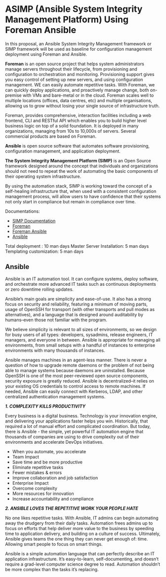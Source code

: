 # ASIMP (Ansible System Integrity Management Platform) Using Foreman Ansible

In this proposal, an Ansible System Integrity Management framework or SIMP framework will be used as baseline for configuration management deployment using Foreman and Ansible.

**Foreman** is an open source project that helps system administrators manage servers throughout their lifecycle, from provisioning and configuration to orchestration and monitoring. Provisioning support gives you easy control of setting up new servers, and using configuration management. WE can easily automate repetitive tasks. With Foreman, we can quickly deploy applications, and proactively manage change, both on-premise with VMs and bare-metal or in the cloud. Foreman scales well to multiple locations (offices, data centres, etc) and multiple organisations, allowing us to grow without losing your single source of infrastructure truth.

Foreman, provides comprehensive, interaction facilities including a web frontend, CLI and RESTful API which enables you to build higher level business logic on top of a solid foundation. It is deployed in many organizations, managing from 10s to 10,000s of servers. Several commercial products are based on Foreman.

**Ansible** is open source software that automates software provisioning, configuration management, and application deployment. 

**The System Integrity Management Platform (SIMP)** is an Open Source framework designed around the concept that individuals and organizations should not need to repeat the work of automating the basic components of their operating system infrastructure.

By using the automation stack, SIMP is working toward the concept of a self-healing infrastructure that, when used with a consistent configuration management process, will allow users to have confidence that their systems not only start in compliance but remain in compliance over time.

Documentations:
- [SIMP Documentation](https://simp.readthedocs.io/en/master/)
- [Foreman](https://www.theforeman.org/)
- [Foreman Ansible](https://www.theforeman.org/plugins/foreman_ansible/2.x/index.html)
- [Ansible](https://docs.ansible.com/ansible/latest/index.html)

Total deployment : 10 man days
Master Server Installation: 5 man days
Templating customization: 5 man days

## Ansible

Ansible is an IT automation tool. It can configure systems, deploy software, and orchestrate more advanced IT tasks such as continuous deployments or zero downtime rolling updates.

Ansible’s main goals are simplicity and ease-of-use. It also has a strong focus on security and reliability, featuring a minimum of moving parts, usage of OpenSSH for transport (with other transports and pull modes as alternatives), and a language that is designed around auditability by humans–even those not familiar with the program.

We believe simplicity is relevant to all sizes of environments, so we design for busy users of all types: developers, sysadmins, release engineers, IT managers, and everyone in between. Ansible is appropriate for managing all environments, from small setups with a handful of instances to enterprise environments with many thousands of instances.

Ansible manages machines in an agent-less manner. There is never a question of how to upgrade remote daemons or the problem of not being able to manage systems because daemons are uninstalled. Because OpenSSH is one of the most peer-reviewed open source components, security exposure is greatly reduced. Ansible is decentralized–it relies on your existing OS credentials to control access to remote machines. If needed, Ansible can easily connect with Kerberos, LDAP, and other centralized authentication management systems.

**_1. COMPLEXITY KILLS PRODUCTIVITY_**

Every business is a digital business. Technology is your innovation engine, and delivering your applications faster helps you win. Historically, that required a lot of manual effort and complicated coordination. But today, there is Ansible - the simple, yet powerful IT automation engine that thousands of companies are using to drive complexity out of their environments and accelerate DevOps initiatives.

* When you automate, you accelerate
* Team Impact
* Save time and be more productive
* Eliminate repetitive tasks
* Fewer mistakes & errors
* Improve collaboration and job satisfaction
* Enterprise Impact
* Overcome complexity
* More resources for innovation
* Increase accountability and compliance

**_2. ANSIBLE LOVES THE REPETITIVE WORK YOUR PEOPLE HATE_**

No one likes repetitive tasks. With Ansible, IT admins can begin automating away the drudgery from their daily tasks. Automation frees admins up to focus on efforts that help deliver more value to the business by speeding time to application delivery, and building on a culture of success. Ultimately, Ansible gives teams the one thing they can never get enough of: time. Allowing smart people to focus on smart things.

Ansible is a simple automation language that can perfectly describe an IT application infrastructure. It’s easy-to-learn, self-documenting, and doesn’t require a grad-level computer science degree to read. Automation shouldn’t be more complex than the tasks it’s replacing.
